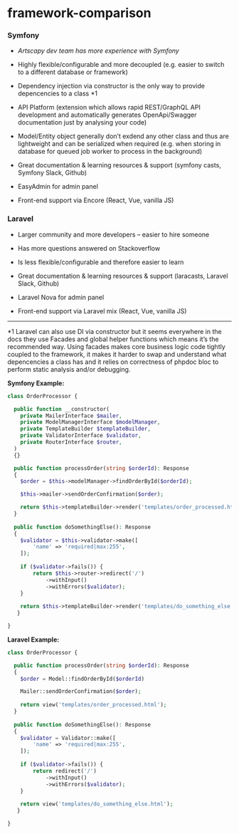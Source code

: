 # framework-comparison


### Symfony ###


*   *Artscapy dev team has more experience with Symfony*
    
*   Highly flexible/configurable and more decoupled (e.g. easier to switch to a different database or framework)
    
*   Dependency injection via constructor is the only way to provide depencencies to a class \*1
    
*   API Platform (extension which allows rapid REST/GraphQL API development and automatically generates OpenApi/Swagger documentation just by analysing your code)
    
*   Model/Entity object generally don’t exdend any other class and thus are lightweight and can be serialized when required (e.g. when storing in database for queued job worker to process in the background)

*   Great documentation & learning resources & support (symfony casts, Symfony Slack, Github)

*   EasyAdmin for admin panel

*   Front-end support via Encore (React, Vue, vanilla JS)
    
    
### Laravel ###

*   Larger community and more developers – easier to hire someone
    
*   Has more questions answered on Stackoverflow
    
*   Is less flexible/configurable and therefore easier to learn

*   Great documentation & learning resources & support (laracasts, Laravel Slack, Github)

*   Laravel Nova for admin panel

*   Front-end support via Laravel mix (React, Vue, vanilla JS)
    
  -------------------------------------------------------------------

\*1 Laravel can also use DI via constructor but it seems everywhere in the docs they use Facades and global helper functions which means it’s the recommended way. Using facades makes core business logic code tightly coupled to the framework, it makes it harder to swap and understand what depencencies a class has and it relies on correctness of phpdoc bloc to perform static analysis and/or debugging.

  

**Symfony Example:**

```php
class OrderProcessor {

  public function __constructor(
    private MailerInterface $mailer,
    private ModelManagerInterface $modelManager,
    private TemplateBuilder $templateBuilder,
    private ValidatorInterface $validator,
    private RouterInterface $router,
  ) 
  {}

  public function processOrder(string $orderId): Response
  {
    $order = $this->modelManager->findOrderById($orderId);

    $this->mailer->sendOrderConfirmation($order);

    return $this->templateBuilder->render('templates/order_processed.html');
  }
  
  public function doSomethingElse(): Response
  {
    $validator = $this->validator->make([
        'name' => 'required|max:255',
    ]);
 
    if ($validator->fails()) {
        return $this->router->redirect('/')
            ->withInput()
            ->withErrors($validator);
    }
 
    return $this->templateBuilder->render('templates/do_something_else.html');
   }

}
```

**Laravel Example:**

```php
class OrderProcessor {

  public function processOrder(string $orderId): Response
  {
    $order = Model::findOrderById($orderId)

    Mailer::sendOrderConfirmation($order);
    
    return view('templates/order_processed.html');
  }
  
  public function doSomethingElse(): Response
  {
    $validator = Validator::make([
        'name' => 'required|max:255',
    ]);
 
    if ($validator->fails()) {
        return redirect('/')
            ->withInput()
            ->withErrors($validator);
    }
 
    return view('templates/do_something_else.html');
   }

}
```
